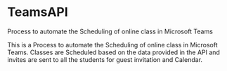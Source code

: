 # TeamsAPI
Process to automate the Scheduling of online class in Microsoft Teams


This is a Process to automate the Scheduling of online class in Microsoft Teams. Classes are Scheduled based on the data provided in the API and invites are sent to all the students for guest invitation and Calendar.
